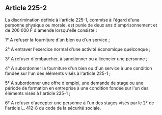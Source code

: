 Article 225-2
----
La discrimination définie à l'article 225-1, commise à l'égard d'une personne
physique ou morale, est punie de deux ans d'emprisonnement et de 200 000 F
d'amende lorsqu'elle consiste :

1° A refuser la fourniture d'un bien ou d'un service ;

2° A entraver l'exercice normal d'une activité économique quelconque ;

3° A refuser d'embaucher, à sanctionner ou à licencier une personne ;

4° A subordonner la fourniture d'un bien ou d'un service à une condition fondée
sur l'un des éléments visés à l'article 225-1 ;

5° A subordonner une offre d'emploi, une demande de stage ou une période de
formation en entreprise à une condition fondée sur l'un des éléments visés à
l'article 225-1 ;

6° A refuser d'accepter une personne à l'un des stages visés par le 2° de
l'article L. 412-8 du code de la sécurité sociale.
